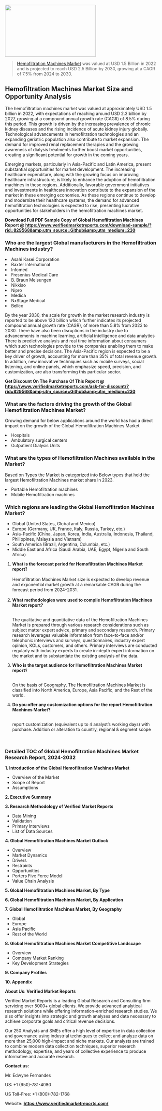 <img src="https://ffe5etoiles.com/wp-content/uploads/2024/12/MST1-300x171.png" alt="" width="300" height="171" class="alignnone size-medium wp-image-20088" /><blockquote><p><p><a href="https://www.verifiedmarketreports.com/download-sample/?rid=829568&utm_source=Github&utm_medium=230" target="_blank">Hemofiltration Machines Market</a> was valued at USD 1.5 Billion in 2022 and is projected to reach USD 2.5 Billion by 2030, growing at a CAGR of 7.5% from 2024 to 2030.</p></blockquote><p><h2>Hemofiltration Machines Market Size and Opportunity Analysis</h2><p>The hemofiltration machines market was valued at approximately USD 1.5 billion in 2022, with expectations of reaching around USD 2.3 billion by 2027, growing at a compound annual growth rate (CAGR) of 8.5% during this period. This growth is driven by the increasing prevalence of chronic kidney diseases and the rising incidence of acute kidney injury globally. Technological advancements in hemofiltration technologies and an expanding geriatric population also contribute to market expansion. The demand for improved renal replacement therapies and the growing awareness of dialysis treatments further boost market opportunities, creating a significant potential for growth in the coming years.</p><p>Emerging markets, particularly in Asia-Pacific and Latin America, present substantial opportunities for market development. The increasing healthcare expenditure, along with the growing focus on improving healthcare infrastructure, is likely to enhance the adoption of hemofiltration machines in these regions. Additionally, favorable government initiatives and investments in healthcare innovation contribute to the expansion of the market in these emerging economies. As these regions continue to develop and modernize their healthcare systems, the demand for advanced hemofiltration technologies is expected to rise, presenting lucrative opportunities for stakeholders in the hemofiltration machines market.</p></p><p class=""><strong>Download Full PDF Sample Copy of Global Hemofiltration Machines Report @ <a href="https://www.verifiedmarketreports.com/download-sample/?rid=829568&amp;utm_source=Github&amp;utm_medium=230" target="_blank">https://www.verifiedmarketreports.com/download-sample/?rid=829568&amp;utm_source=Github&amp;utm_medium=230</a></strong></p><h3 id="" class="">Who are the largest Global manufacturers in the Hemofiltration Machines industry?</h3><p><li>Asahi Kasei Corporation</li><li> Baxter International</li><li> Infomed</li><li> Fresenius Medical Care</li><li> B. Braun Melsungen</li><li> Nikkiso</li><li> Nipro</li><li> Medica</li><li> NxStage Medical</li><li> Bellco</li></p><div class=""><div class="" dir="" data-message-author-role="" data-message-id="" data-message-model-slug=""><div class=""><div class=""><div class=""><div class="" dir="" data-message-author-role="" data-message-id="" data-message-model-slug=""><div class=""><div class=""><p>By the year 2030, the scale for growth in the market research industry is reported to be above 120 billion which further indicates its projected compound annual growth rate (CAGR), of more than 5.8% from 2023 to 2030. There have also been disruptions in the industry due to advancements in machine learning, artificial intelligence and data analytics There is predictive analysis and real time information about consumers which such technologies provide to the companies enabling them to make better and precise decisions. The Asia-Pacific region is expected to be a key driver of growth, accounting for more than 35% of total revenue growth. In addition, new innovative techniques such as mobile surveys, social listening, and online panels, which emphasize speed, precision, and customization, are also transforming this particular sector.</p><p><strong>Get Discount On The Purchase Of This Report @&nbsp; <a href="https://www.verifiedmarketreports.com/ask-for-discount/?rid=829568&amp;utm_source=Github&amp;utm_medium=230" target="_blank">https://www.verifiedmarketreports.com/ask-for-discount/?rid=829568&amp;utm_source=Github&amp;utm_medium=230</a></strong></p></div></div></div></div></div></div></div></div><h3 id="" class="">What are the factors driving the growth of the Global Hemofiltration Machines Market?</h3><p id="" class="">Growing demand for below applications around the world has had a direct impact on the growth of the Global Hemofiltration Machines Market</p><p id="" class=""><li>Hospitals</li><li> Ambulatory surgical centers</li><li> Outpatient Dialysis Units</li></p><h3 id="" class="">What are the types of Hemofiltration Machines available in the Market?</h3><p id="" class="">Based on Types the Market is categorized into Below types that held the largest Hemofiltration Machines market share In 2023.</p><p id="" class=""><li>Portable Hemofiltration machines</li><li> Mobile Hemofiltration machines</li></p><h3 id="" class="">Which regions are leading the Global Hemofiltration Machines Market?</h3><ul><li>Global (United States, Global and Mexico)</li><li>Europe (Germany, UK, France, Italy, Russia, Turkey, etc.)</li><li>Asia-Pacific (China, Japan, Korea, India, Australia, Indonesia, Thailand, Philippines, Malaysia and Vietnam)</li><li>South America (Brazil, Argentina, Columbia, etc.)</li><li>Middle East and Africa (Saudi Arabia, UAE, Egypt, Nigeria and South Africa)</li></ul><p><ol><li><strong>What is the forecast period for Hemofiltration Machines Market report?<br /></strong><br /><span data-sheets-root="1" data-sheets-value="{&quot;1&quot;:2,&quot;2&quot;:&quot;XXXX size is expected to develop revenue and exponential market growth at a remarkable CAGR during the forecast period from 2024&ndash;2030.&quot;}" data-sheets-userformat="{&quot;2&quot;:12674,&quot;4&quot;:{&quot;1&quot;:2,&quot;2&quot;:16776960},&quot;10&quot;:2,&quot;11&quot;:0,&quot;15&quot;:&quot;Arial&quot;,&quot;16&quot;:12}">Hemofiltration Machines Market size is expected to develop revenue and exponential market growth at a remarkable CAGR during the forecast period from 2024&ndash;2031.</span><br /><br /></li><li><strong>What methodologies were used to compile Hemofiltration Machines Market report?<br /><br /></strong><p>The qualitative and quantitative data of the&nbsp;Hemofiltration Machines Market is prepared through various research considerations such as subject matter expert advice, primary and secondary research. Primary research leverages valuable information from face-to-face and/or telephonic interviews and surveys, questionnaires, industry expert opinion, KOLs, customers, and others. Primary interviews are conducted regularly with industry experts to create in-depth expert information on the market and to substantiate the existing analysis of the data.&nbsp;</p></li><li><strong>Who is the target audience for Hemofiltration Machines Market report?<br /><br /></strong><p>On the basis of Geography, The&nbsp;Hemofiltration Machines Market is classified into North America, Europe, Asia Pacific, and the Rest of the world.</p></li><li><strong>Do you offer any customization options for the report Hemofiltration Machines Market?<br /><br /></strong><p>report customization (equivalent up to 4 analyst&rsquo;s working days) with purchase. Addition or alteration to country, regional &amp; segment scope</p><p>&nbsp;</p></li></ol></p><h3 id="" class="">Detailed TOC of Global Hemofiltration Machines Market Research Report, 2024-2032</h3><p id="" class=""><strong>1. Introduction of the Global Hemofiltration Machines Market</strong></p><ul><li>Overview of the Market</li><li>Scope of Report</li><li>Assumptions</li></ul><p id="" class=""><strong>2. Executive Summary</strong></p><p id="" class=""><strong>3. Research Methodology of&nbsp;Verified Market Reports</strong></p><ul><li>Data Mining</li><li>Validation</li><li>Primary Interviews</li><li>List of Data Sources</li></ul><p id="" class=""><strong>4. Global Hemofiltration Machines Market Outlook</strong></p><ul><li>Overview</li><li>Market Dynamics</li><li>Drivers</li><li>Restraints</li><li>Opportunities</li><li>Porters Five Force Model</li><li>Value Chain Analysis</li></ul><p id="" class=""><strong>5. Global Hemofiltration Machines Market, By&nbsp;Type</strong></p><p id="" class=""><strong>6. Global Hemofiltration Machines Market, By Application</strong></p><p id="" class=""><strong>7. Global Hemofiltration Machines Market, By Geography</strong></p><ul><li>Global</li><li>Europe</li><li>Asia Pacific</li><li>Rest of the World</li></ul><p id="" class=""><strong>8. Global Hemofiltration Machines Market Competitive Landscape</strong></p><ul><li>Overview</li><li>Company Market Ranking</li><li>Key Development Strategies</li></ul><p id="" class=""><strong>9. Company Profiles</strong></p><p id="" class=""><strong>10. Appendix</strong></p><p id="" class=""><strong>About Us: Verified Market Reports</strong></p><p id="" class="">Verified Market Reports is a leading Global Research and Consulting firm servicing over 5000+ global clients. We provide advanced analytical research solutions while offering information-enriched research studies. We also offer insights into strategic and growth analyses and data necessary to achieve corporate goals and critical revenue decisions.</p><p id="" class="">Our 250 Analysts and SMEs offer a high level of expertise in data collection and governance using industrial techniques to collect and analyze data on more than 25,000 high-impact and niche markets. Our analysts are trained to combine modern data collection techniques, superior research methodology, expertise, and years of collective experience to produce informative and accurate research.</p><p id="" class=""><strong>Contact us:</strong></p><p id="" class="">Mr. Edwyne Fernandes</p><p id="" class="">US: +1 (650)-781-4080</p><p id="" class="">US Toll-Free: +1 (800)-782-1768</p><p id="" class="">Website: <a target="" data-test-app-aware-link=""><strong>https://www.verifiedmarketreports.com/</strong></a></p>
